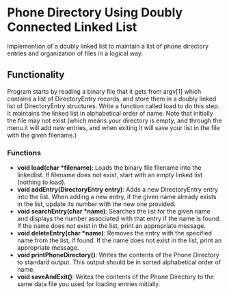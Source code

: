 # Phone Directory Using Doubly Connected Linked List

Implemention of a doubly linked list to maintain a list of phone directory entries and organization of files in a logical way. 

## Functionality

Program starts by reading a binary file that it gets from argv[1] which contains a list of DirectoryEntry records, and store them in a doubly linked list of DirectoryEntry structures. Write a function called load to do this step. It maintains the linked list in alphabetical order of name. Note that initially the file may not exist (which means your directory is empty, and through the menu it will add new entries, and when exiting it will save your list in the file with the given filename.)

### Functions

* **void load(char *filename)**: Loads the binary file filename into the linkedlist. If filename does not exist, start with an empty linked list (nothing to load).
* **void addEntry(DirectoryEntry entry)**: Adds a new DirectoryEntry entry into the list. When adding a new entry, if the given name already exists in the list, update its number with the new one provided.
* **void searchEntry(char *name)**: Searches the list for the given name and displays the number associated with that entry if the name is found. If the name does not exist in the list, print an appropriate message.
* **void deleteEntry(char *name)**: Removes the entry with the specified name from the list, if found. If the name does not exist in the list, print an appropriate message.
* **void printPhoneDirectory()**: Writes the contents of the Phone Directory to standard output. This output should be in sorted alphabetical order of name.
* **void saveAndExit()**: Writes the contents of the Phone Directory to the same data file you used for loading entries initially.